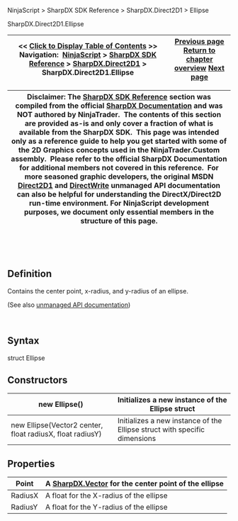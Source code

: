 ﻿


NinjaScript \> SharpDX SDK Reference \> SharpDX.Direct2D1 \> Ellipse






















SharpDX.Direct2D1\.Ellipse







| \<\< [Click to Display Table of Contents](sharpdx_direct2d1_ellipse.md) \>\> **Navigation:**     [NinjaScript](ninjascript-1.md) \> [SharpDX SDK Reference](sharpdx_sdk_reference-1.md) \> [SharpDX.Direct2D1](sharpdx_direct2d1-1.md) \> SharpDX.Direct2D1\.Ellipse | [Previous page](sharpdx_direct2d1_drawtextoptions-1.md) [Return to chapter overview](sharpdx_direct2d1-1.md) [Next page](sharpdx_direct2d1_figurebegin-1.md) |
| --- | --- |













| Disclaimer: The [SharpDX SDK Reference](sharpdx_sdk_reference-1.md) section was compiled from the official [SharpDX Documentation](http://sharpdx.org/) and was NOT authored by NinjaTrader.  The contents of this section are provided as\-is and only cover a fraction of what is available from the SharpDX SDK.  This page was intended only as a reference guide to help you get started with some of the 2D Graphics concepts used in the NinjaTrader.Custom assembly.  Please refer to the official SharpDX Documentation for additional members not covered in this reference.  For more seasoned graphic developers, the original MSDN [Direct2D1](https://msdn.microsoft.com/en-us/library/windows/desktop/dd370990.aspx) and [DirectWrite](https://msdn.microsoft.com/en-us/library/windows/desktop/dd368038.aspx) unmanaged API documentation can also be helpful for understanding the DirectX/Direct2D run\-time environment. For NinjaScript development purposes, we document only essential members in the structure of this page. |
| --- |



 


 


## Definition


Contains the center point, x\-radius, and y\-radius of an ellipse.


(See also [unmanaged API documentation](http://msdn.microsoft.com/en-us/library/dd368097.aspx))


 


## Syntax


struct Ellipse


## Constructors




| new Ellipse() | Initializes a new instance of the Ellipse struct |
| --- | --- |
| new Ellipse(Vector2 center, float radiusX, float radiusY) | Initializes a new instance of the Ellipse struct with specific dimensions |



## 


## Properties




| Point | A [SharpDX.Vector](sharpdx_vector2-1.md) for the center point of the ellipse |
| --- | --- |
| RadiusX | A float for the X\-radius of the ellipse |
| RadiusY | A float for the Y\-radius of the ellipse |









